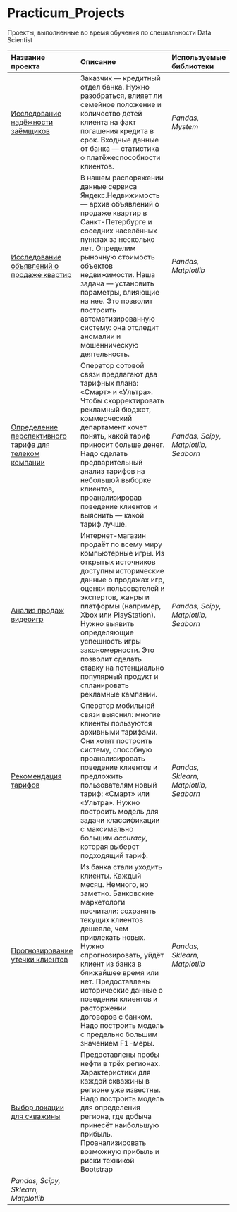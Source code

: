 # Practicum_Projects
Проекты, выполненные во время обучения по специальности Data Scientist

| Название проекта | Описание | Используемые библиотеки | 
| :---------------------- | :---------------------- | :---------------------- |
| [Исследование надёжности заёмщиков](Project_1) | Заказчик — кредитный отдел банка. Нужно разобраться, влияет ли семейное положение и количество детей клиента на факт погашения кредита в срок. Входные данные от банка — статистика о платёжеспособности клиентов.| *Pandas, Mystem* |
| [Исследование объявлений о продаже квартир](Project_2) | В нашем распоряжении данные сервиса Яндекс.Недвижимость — архив объявлений о продаже квартир в Санкт-Петербурге и соседних населённых пунктах за несколько лет. Определим  рыночную стоимость объектов недвижимости. Наша задача — установить параметры, влияющие на нее. Это позволит построить автоматизированную систему: она отследит аномалии и мошенническую деятельность.| *Pandas, Matplotlib* |
| [Определение перспективного тарифа для телеком компании](Project_3) | Оператор сотовой связи предлагают два тарифных плана: «Смарт» и «Ультра». Чтобы скорректировать рекламный бюджет, коммерческий департамент хочет понять, какой тариф приносит больше денег. Надо сделать предварительный анализ тарифов на небольшой выборке клиентов, проанализировав поведение клиентов и выяснить — какой тариф лучше.| *Pandas, Scipy, Matplotlib, Seaborn* |
| [Анализ продаж видеоигр](Project_4) | Интернет-магазин продаёт по всему миру компьютерные игры. Из открытых источников доступны исторические данные о продажах игр, оценки пользователей и экспертов, жанры и платформы (например, Xbox или PlayStation). Нужно выявить определяющие успешность игры закономерности. Это позволит сделать ставку на потенциально популярный продукт и спланировать рекламные кампании.| *Pandas, Scipy, Matplotlib, Seaborn* |
| [Рекомендация тарифов](Project_5) | Оператор мобильной связи выяснил: многие клиенты пользуются архивными тарифами. Они хотят построить систему, способную проанализировать поведение клиентов и предложить пользователям новый тариф: «Смарт» или «Ультра». Нужно построить модель для задачи классификации с максимально большим *accuracy*, которая выберет подходящий тариф. | *Pandas, Sklearn, Matplotlib, Seaborn* |
| [Прогнозирование утечки клиентов](Project_6) | Из банка стали уходить клиенты. Каждый месяц. Немного, но заметно. Банковские маркетологи посчитали: сохранять текущих клиентов дешевле, чем привлекать новых. Нужно спрогнозировать, уйдёт клиент из банка в ближайшее время или нет. Предоставлены исторические данные о поведении клиентов и расторжении договоров с банком. Надо построить модель с предельно большим значением F1-меры.| *Pandas, Sklearn, Matplotlib* |
| [Выбор локации для скважины](Project_7) | Предоставлены пробы нефти в трёх регионах. Характеристики для каждой скважины в регионе уже известны. Надо построить модель для определения региона, где добыча принесёт наибольшую прибыль. Проанализировать возможную прибыль и риски техникой Bootstrap
| *Pandas, Scipy, Sklearn, Matplotlib* |
